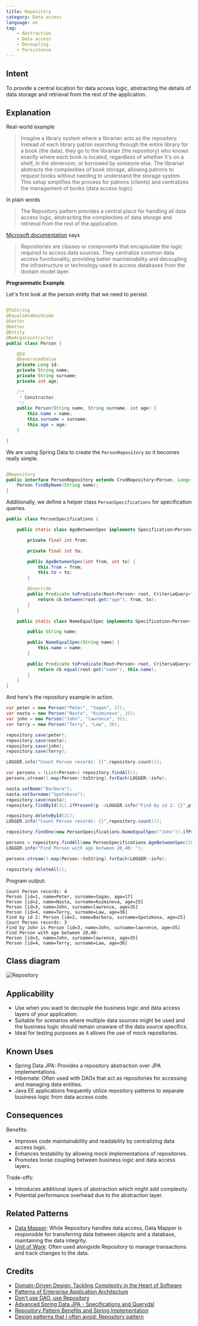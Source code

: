 ```yaml
---
title: Repository
category: Data access
language: en
tag:
    - Abstraction
    - Data access
    - Decoupling
    - Persistence
---
```


## Intent

To provide a central location for data access logic, abstracting the details of data storage and retrieval from the rest of the application.

## Explanation

Real-world example

> Imagine a library system where a librarian acts as the repository. Instead of each library patron searching through the entire library for a book (the data), they go to the librarian (the repository) who knows exactly where each book is located, regardless of whether it's on a shelf, in the storeroom, or borrowed by someone else. The librarian abstracts the complexities of book storage, allowing patrons to request books without needing to understand the storage system. This setup simplifies the process for patrons (clients) and centralizes the management of books (data access logic).

In plain words

> The Repository pattern provides a central place for handling all data access logic, abstracting the complexities of data storage and retrieval from the rest of the application.

[Microsoft documentation](https://docs.microsoft.com/en-us/dotnet/architecture/microservices/microservice-ddd-cqrs-patterns/infrastructure-persistence-layer-design) says

> Repositories are classes or components that encapsulate the logic required to access data sources. They centralize common data access functionality, providing better maintainability and decoupling the infrastructure or technology used to access databases from the domain model layer.

**Programmatic Example**

Let's first look at the person entity that we need to persist.

```java

@ToString
@EqualsAndHashCode
@Setter
@Getter
@Entity
@NoArgsConstructor
public class Person {

    @Id
    @GeneratedValue
    private Long id;
    private String name;
    private String surname;
    private int age;

    /**
     * Constructor.
     */
    public Person(String name, String surname, int age) {
        this.name = name;
        this.surname = surname;
        this.age = age;
    }

}
```

We are using Spring Data to create the `PersonRepository` so it becomes really simple.

```java

@Repository
public interface PersonRepository extends CrudRepository<Person, Long>, JpaSpecificationExecutor<Person> {
    Person findByName(String name);
}
```

Additionally, we define a helper class `PersonSpecifications` for specification queries.

```java
public class PersonSpecifications {

    public static class AgeBetweenSpec implements Specification<Person> {

        private final int from;

        private final int to;

        public AgeBetweenSpec(int from, int to) {
            this.from = from;
            this.to = to;
        }

        @Override
        public Predicate toPredicate(Root<Person> root, CriteriaQuery<?> query, CriteriaBuilder cb) {
            return cb.between(root.get("age"), from, to);
        }
    }

    public static class NameEqualSpec implements Specification<Person> {

        public String name;

        public NameEqualSpec(String name) {
            this.name = name;
        }

        public Predicate toPredicate(Root<Person> root, CriteriaQuery<?> query, CriteriaBuilder cb) {
            return cb.equal(root.get("name"), this.name);
        }
    }
}
```

And here's the repository example in action.

```java
var peter = new Person("Peter", "Sagan", 17);
var nasta = new Person("Nasta", "Kuzminova", 25);
var john = new Person("John", "lawrence", 35);
var terry = new Person("Terry", "Law", 36);

repository.save(peter);
repository.save(nasta);
repository.save(john);
repository.save(terry);

LOGGER.info("Count Person records: {}",repository.count());

var persons = (List<Person>) repository.findAll();
persons.stream().map(Person::toString).forEach(LOGGER::info);

nasta.setName("Barbora");
nasta.setSurname("Spotakova");
repository.save(nasta);
repository.findById(2L).ifPresent(p ->LOGGER.info("Find by id 2: {}",p));

repository.deleteById(2L);
LOGGER.info("Count Person records: {}",repository.count());

repository.findOne(new PersonSpecifications.NameEqualSpec("John")).ifPresent(p ->LOGGER.info("Find by John is {}",p));

persons = repository.findAll(new PersonSpecifications.AgeBetweenSpec(20, 40));
LOGGER.info("Find Person with age between 20,40: ");

persons.stream().map(Person::toString).forEach(LOGGER::info);

repository.deleteAll();
```

Program output:

```
Count Person records: 4
Person [id=1, name=Peter, surname=Sagan, age=17]
Person [id=2, name=Nasta, surname=Kuzminova, age=25]
Person [id=3, name=John, surname=lawrence, age=35]
Person [id=4, name=Terry, surname=Law, age=36]
Find by id 2: Person [id=2, name=Barbora, surname=Spotakova, age=25]
Count Person records: 3
Find by John is Person [id=3, name=John, surname=lawrence, age=35]
Find Person with age between 20,40: 
Person [id=3, name=John, surname=lawrence, age=35]
Person [id=4, name=Terry, surname=Law, age=36]
```

## Class diagram

![Repository](./etc/repository.png "Repository")

## Applicability

* Use when you want to decouple the business logic and data access layers of your application.
* Suitable for scenarios where multiple data sources might be used and the business logic should remain unaware of the data source specifics.
* Ideal for testing purposes as it allows the use of mock repositories.

## Known Uses

* Spring Data JPA: Provides a repository abstraction over JPA implementations.
* Hibernate: Often used with DAOs that act as repositories for accessing and managing data entities.
* Java EE applications frequently utilize repository patterns to separate business logic from data access code.

## Consequences

Benefits:

* Improves code maintainability and readability by centralizing data access logic.
* Enhances testability by allowing mock implementations of repositories.
* Promotes loose coupling between business logic and data access layers.

Trade-offs:

* Introduces additional layers of abstraction which might add complexity.
* Potential performance overhead due to the abstraction layer.

## Related Patterns

* [Data Mapper](https://java-design-patterns.com/patterns/data-mapper/): While Repository handles data access, Data Mapper is responsible for transferring data between objects and a database, maintaining the data integrity.
* [Unit of Work](https://java-design-patterns.com/patterns/unit-of-work/): Often used alongside Repository to manage transactions and track changes to the data.

## Credits

* [Domain-Driven Design: Tackling Complexity in the Heart of Software](https://amzn.to/3wlDrze)
* [Patterns of Enterprise Application Architecture](https://www.amazon.com/gp/product/0321127420/ref=as_li_tl?ie=UTF8&camp=1789&creative=9325&creativeASIN=0321127420&linkCode=as2&tag=javadesignpat-20&linkId=d9f7d37b032ca6e96253562d075fcc4a)
* [Don’t use DAO, use Repository](http://thinkinginobjects.com/2012/08/26/dont-use-dao-use-repository/)
* [Advanced Spring Data JPA - Specifications and Querydsl](https://spring.io/blog/2011/04/26/advanced-spring-data-jpa-specifications-and-querydsl/)
* [Repository Pattern Benefits and Spring Implementation](https://stackoverflow.com/questions/40068965/repository-pattern-benefits-and-spring-implementation)
* [Design patterns that I often avoid: Repository pattern](https://www.infoworld.com/article/3117713/design-patterns-that-i-often-avoid-repository-pattern.html)
